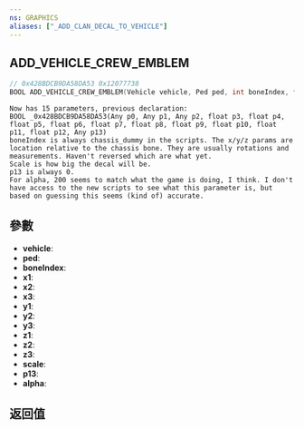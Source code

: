 ```yaml
---
ns: GRAPHICS
aliases: ["_ADD_CLAN_DECAL_TO_VEHICLE"]
---
```

## ADD_VEHICLE_CREW_EMBLEM

```c
// 0x428BDCB9DA58DA53 0x12077738
BOOL ADD_VEHICLE_CREW_EMBLEM(Vehicle vehicle, Ped ped, int boneIndex, float x1, float x2, float x3, float y1, float y2, float y3, float z1, float z2, float z3, float scale, Any p13, int alpha);
```

```
Now has 15 parameters, previous declaration:  
BOOL _0x428BDCB9DA58DA53(Any p0, Any p1, Any p2, float p3, float p4, float p5, float p6, float p7, float p8, float p9, float p10, float p11, float p12, Any p13)  
boneIndex is always chassis_dummy in the scripts. The x/y/z params are location relative to the chassis bone. They are usually rotations and measurements. Haven't reversed which are what yet.  
Scale is how big the decal will be.  
p13 is always 0.  
For alpha, 200 seems to match what the game is doing, I think. I don't have access to the new scripts to see what this parameter is, but based on guessing this seems (kind of) accurate.  
```

## 參數
* **vehicle**: 
* **ped**: 
* **boneIndex**: 
* **x1**: 
* **x2**: 
* **x3**: 
* **y1**: 
* **y2**: 
* **y3**: 
* **z1**: 
* **z2**: 
* **z3**: 
* **scale**: 
* **p13**: 
* **alpha**: 

## 返回值
